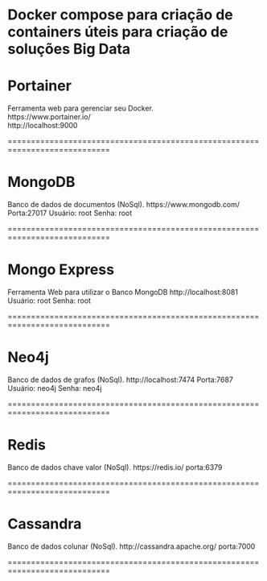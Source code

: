 # Docker compose para criação de containers úteis para criação de soluções Big Data

<h1> Portainer </h1>
Ferramenta web para gerenciar seu Docker. </br>
https://www.portainer.io/ </br>
http://localhost:9000 </br>

============================================================================


<h1> MongoDB </h1>
Banco de dados de documentos (NoSql).
https://www.mongodb.com/
Porta:27017
Usuário: root
Senha: root

============================================================================

<h1> Mongo Express </h1>
Ferramenta Web para utilizar o Banco MongoDB
http://localhost:8081
Usuário: root
Senha: root

============================================================================

<h1> Neo4j </h1>
Banco de dados de grafos (NoSql).
http://localhost:7474
Porta:7687
Usuário: neo4j
Senha: neo4j

============================================================================

<h1> Redis </h1>
Banco de dados chave valor (NoSql).
https://redis.io/
porta:6379

============================================================================

<h1> Cassandra </h1>
Banco de dados colunar (NoSql).
http://cassandra.apache.org/
porta:7000

============================================================================
